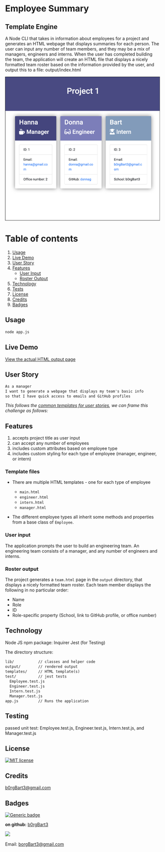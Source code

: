 # Employee Summary
## Template Engine

A Node CLI that takes in information about employees for a project and generates an HTML webpage that displays summaries for each person. The user can input any number of team members, and they may be a mix of managers, engineers and interns.
When the user has completed building the team, the application will create an HTML file that displays a nicely formatted team roster based on the information provided by the user, and output this to a file: output/index.html

![HTML output](screenshot.jpg)

# Table of contents
1. [Usage](#Usage)
2. [Live Demo](#Live_Demo)
3. [User Story](#User_Story)
4. [Features](#Features)
   - [User Input](#User_Input)
   - [Roster Output](#Roster_Output)
5. [Technology](#Technology)
6. [Tests](#Tests)
7. [License](#License)
8. [Credits](#Credits)
9. [Badges](#Badges)

<a name="Usage"></a>
## Usage
```sh
node app.js
```
<a name="Live_Demo"></a>
## Live Demo
<a href="output/index.html">View the actual HTML output page</a>

<a name="User_Story"></a>
## User Story
```
As a manager
I want to generate a webpage that displays my team's basic info
so that I have quick access to emails and GitHub profiles
```

*This follows the [common templates for user stories](https://en.wikipedia.org/wiki/User_story#Common_templates), we can frame this challenge as follows:*


<!-- ### Classes
The project must have the these classes: `Employee`, `Manager`, `Engineer`,
`Intern`. The tests for these classes in the `tests` directory must all pass.

The first class is an `Employee` parent class with the following properties and
methods:

  * name
  * id
  * email
  * getName()
  * getId()
  * getEmail()
  * getRole() // Returns 'Employee'

The other three classes will extend `Employee`. 

In addition to `Employee`'s properties and methods, `Manager` will also have:

  * officeNumber

  * getRole() // Overridden to return 'Manager'

In addition to `Employee`'s properties and methods, `Engineer` will also have:

  * github  // GitHub username

  * getGithub()

  * getRole() // Overridden to return 'Engineer'

In addition to `Employee`'s properties and methods, `Intern` will also have:

  * school 

  * getSchool()

  * getRole() // Overridden to return 'Intern' -->

<a name="Features"></a>
## Features
1. accepts project title as user input
2. can accept any number of employees
3. includes custom attributes based on employee type
4. includes custom styling for each type of employee (manager, engineer, or intern)

### Template files

* There are multiple HTML templates - one for each type of employee

  * `main.html`
  * `engineer.html`
  * `intern.html`
  * `manager.html`

* The different employee types all inherit some methods and properties from a base class of `Employee`.

<a name="User_Input"></a>

### User input

The application prompts the user to build an engineering team. 
An engineering team consists of a manager, 
and any number of engineers and interns.

<a name="Roster_Output"></a>

### Roster output

The project generates a `team.html` page in the `output` directory, that displays a nicely formatted team roster. Each team member displays the following in no particular order:
  * Name
  * Role
  * ID
  * Role-specific property (School, link to GitHub profile, or office number)

<!-- ## Bonus

* Use validation to ensure that the information provided is in the proper expected format.

* Add the application to your portfolio. -->


<a name="Technology"></a>
## Technology
Node JS
npm package: Inquirer
Jest (for Testing)

The directory structure:
```
lib/           // classes and helper code
output/        // rendered output
templates/     // HTML template(s)
test/          // jest tests
  Employee.test.js
  Engineer.test.js
  Intern.test.js
  Manager.test.js
app.js         // Runs the application
```


<a name="Tests"></a>
## Testing
passed unit test: Employee.test.js, Engineer.test.js, Intern.test.js, and Manager.test.js

<a name='License'></a>
## License
[![MIT license](https://img.shields.io/badge/License-MIT-blue.svg)](https://lbesson.mit-license.org/)


<a name="Credits"></a>
## Credits
b0rgBart3@gmail.com

<a name="Badges"></a>
## Badges
 [![Generic badge](https://img.shields.io/badge/made_with-node.js-<COLOR>.svg)](https://shields.io/)

**on github:** <a href='github.com/b0rgBart3'>b0rgBart3</a>

[![](https://github.com/b0rgBart3.png?size=90)](https://github.com/remarkablemark)

Email: borgBart3@gmail.com
